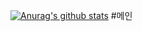 [![Anurag's github stats](https://github-readme-stats.vercel.app/api?username=0csong&theme=dark&show_icons=True)](https://github.com/anuraghazra/github-readme-stats)
#메인

